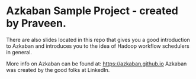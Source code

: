 # Azkaban Sample Project -  created by Praveen.

There are also slides located in this repo that gives you a good
introduction to Azkaban and introduces you to the idea of Hadoop workflow schedulers in general.

More info on Azkaban can be found at: https://azkaban.github.io
Azkaban was created by the good folks at LinkedIn.
